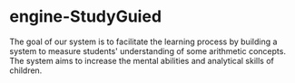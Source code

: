 # engine-StudyGuied
The goal of our system is to facilitate the learning process by building a system to measure  students' understanding of some arithmetic concepts. The system aims to increase the mental abilities and analytical skills of children.
